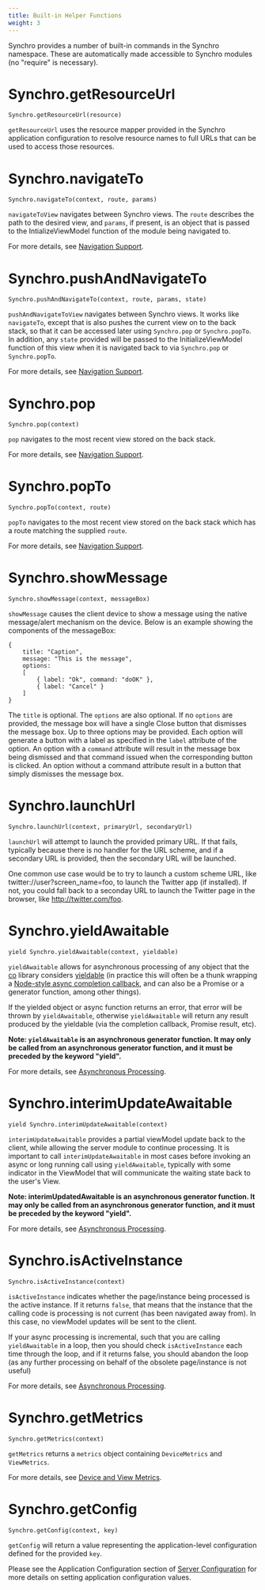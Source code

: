 ```yaml
---
title: Built-in Helper Functions
weight: 3
---
```


Synchro provides a number of built-in commands in the Synchro namespace. These are automatically made accessible to Synchro modules (no 
"require" is necessary).

# Synchro.getResourceUrl

    Synchro.getResourceUrl(resource)

`getResourceUrl` uses the resource mapper provided in the Synchro application configuration to resolve resource names to full URLs that
can be used to access those resources.

# Synchro.navigateTo

    Synchro.navigateTo(context, route, params)

`navigateToView` navigates between Synchro views. The `route` describes the path to the desired view, and `params`, if present, is an object
that is passed to the IntializeViewModel function of the module being navigated to.

For more details, see [Navigation Support](navigation-support).

# Synchro.pushAndNavigateTo

    Synchro.pushAndNavigateTo(context, route, params, state)

`pushAndNavigateToView` navigates between Synchro views. It works like `navigateTo`, except that is also pushes the current view on to the
back stack, so that it can be accessed later using `Synchro.pop` or `Synchro.popTo`. In addition, any `state` provided will be passed to the
InitializeViewModel function of this view when it is navigated back to via `Synchro.pop` or `Synchro.popTo`.

For more details, see [Navigation Support](navigation-support).

# Synchro.pop

    Synchro.pop(context)

`pop` navigates to the most recent view stored on the back stack.

For more details, see [Navigation Support](navigation-support).

# Synchro.popTo

    Synchro.popTo(context, route)

`popTo` navigates to the most recent view stored on the back stack which has a route matching the supplied `route`.

For more details, see [Navigation Support](navigation-support).

# Synchro.showMessage

    Synchro.showMessage(context, messageBox)

`showMessage` causes the client device to show a message using the native message/alert mechanism on the device. Below is an example 
showing the components of the messageBox:

    {
        title: "Caption",
        message: "This is the message",
        options:
        [
            { label: "Ok", command: "doOK" },
            { label: "Cancel" }
        ]
    }

The `title` is optional. The `options` are also optional. If no `options` are provided, the message box will have a single Close button
that dismisses the message box. Up to three options may be provided. Each option will generate a button with a label as specified in
the `label` attribute of the option. An option with a `command` attribute will result in the message box being dismissed and that command
issued when the corresponding button is clicked. An option without a command attribute result in a button that simply dismisses the
message box.

# Synchro.launchUrl

    Synchro.launchUrl(context, primaryUrl, secondaryUrl)

`launchUrl` will attempt to launch the provided primary URL. If that fails, typically because there is no handler for the URL scheme,
and if a secondary URL is provided, then the secondary URL will be launched.

One common use case would be to try to launch a custom scheme URL, like twitter://user?screen_name=foo, to launch the Twitter app (if
installed). If not, you could fall back to a seconday URL to launch the Twitter page in the browser, like http://twitter.com/foo.

# Synchro.yieldAwaitable

    yield Synchro.yieldAwaitable(context, yieldable)

`yieldAwaitable` allows for asynchronous processing of any object that the [co](https://www.npmjs.com/package/co) library considers
[yieldable](https://www.npmjs.com/package/co#yieldables) (in practice this will often be a thunk wrapping a 
[Node-style async completion callback](http://thenodeway.io/posts/understanding-error-first-callbacks/), and can also be a Promise 
or a generator function, among other things).

If the yielded object or async function returns an error, that error will be thrown by `yieldAwaitable`, otherwise `yieldAwaitable`
will return any result produced by the yieldable (via the completion callback, Promise result, etc).

__Note: `yieldAwaitable` is an asynchronous generator function. It may only be called from an asynchronous generator function, and it must
be preceded by the keyword "yield".__

For more details, see [Asynchronous Processing](asynchronous-processing).

# Synchro.interimUpdateAwaitable

    yield Synchro.interimUpdateAwaitable(context)

`interimUpdateAwaitable` provides a partial viewModel update back to the client, while allowing the server module to continue processing.
It is important to call `interimUpdateAwaitable` in most cases before invoking an async or long running call using `yieldAwaitable`,
typically with some indicator in the ViewModel that will communicate the waiting state back to the user's View.

__Note: interimUpdatedAwaitable is an asynchronous generator function. It may only be called from an asynchronous generator function, and it
must be preceded by the keyword "yield".__

For more details, see [Asynchronous Processing](asynchronous-processing).

# Synchro.isActiveInstance

    Synchro.isActiveInstance(context)

`isActiveInstance` indicates whether the page/instance being processed is the active instance. If it returns `false`, that means that the
instance that the calling code is processing is not current (has been navigated away from). In this case, no viewModel updates will be
sent to the client.

If your async processing is incremental, such that you are calling `yieldAwaitable` in a loop, then you should check `isActiveInstance` each
time through the loop, and if it returns false, you should abandon the loop (as any further processing on behalf of the obsolete page/instance
is not useful)

For more details, see [Asynchronous Processing](asynchronous-processing).

# Synchro.getMetrics

    Synchro.getMetrics(context)

`getMetrics` returns a `metrics` object containing `DeviceMetrics` and `ViewMetrics`.

For more details, see [Device and View Metrics](device-and-view-metrics).

# Synchro.getConfig

    Synchro.getConfig(context, key)

`getConfig` will return a value representing the application-level configuration defined for the provided `key`.

Please see the Application Configuration section of [Server Configuration](server-configuration) for more details on setting application
configuration values.
